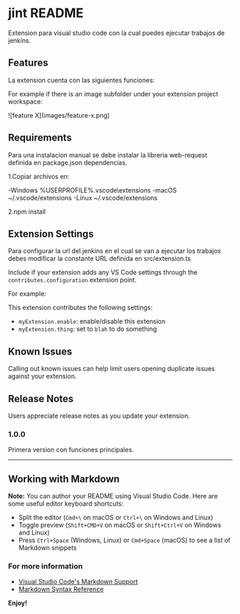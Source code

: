 # jint README

Extension para visual studio code con la cual puedes ejecutar trabajos de jenkins.

## Features

La extension cuenta con las siguientes funciones:

For example if there is an image subfolder under your extension project workspace:

\!\[feature X\]\(images/feature-x.png\)


## Requirements

Para una instalacion manual se debe instalar la libreria web-request definida en package.json dependencias.

1.Copiar archivos en:

-Windows %USERPROFILE%\.vscode\extensions
-macOS ~/.vscode/extensions
-Linux ~/.vscode/extensions

2.npm install

## Extension Settings

Para configurar la url del jenkins en el cual se van a ejecutar los trabajos debes modificar la constante URL definida en src/extension.ts

Include if your extension adds any VS Code settings through the `contributes.configuration` extension point.

For example:

This extension contributes the following settings:

* `myExtension.enable`: enable/disable this extension
* `myExtension.thing`: set to `blah` to do something

## Known Issues

Calling out known issues can help limit users opening duplicate issues against your extension.

## Release Notes

Users appreciate release notes as you update your extension.

### 1.0.0

Primera version con funciones principales.

-----------------------------------------------------------------------------------------------------------

## Working with Markdown

**Note:** You can author your README using Visual Studio Code.  Here are some useful editor keyboard shortcuts:

* Split the editor (`Cmd+\` on macOS or `Ctrl+\` on Windows and Linux)
* Toggle preview (`Shift+CMD+V` on macOS or `Shift+Ctrl+V` on Windows and Linux)
* Press `Ctrl+Space` (Windows, Linux) or `Cmd+Space` (macOS) to see a list of Markdown snippets

### For more information

* [Visual Studio Code's Markdown Support](http://code.visualstudio.com/docs/languages/markdown)
* [Markdown Syntax Reference](https://help.github.com/articles/markdown-basics/)

**Enjoy!**
